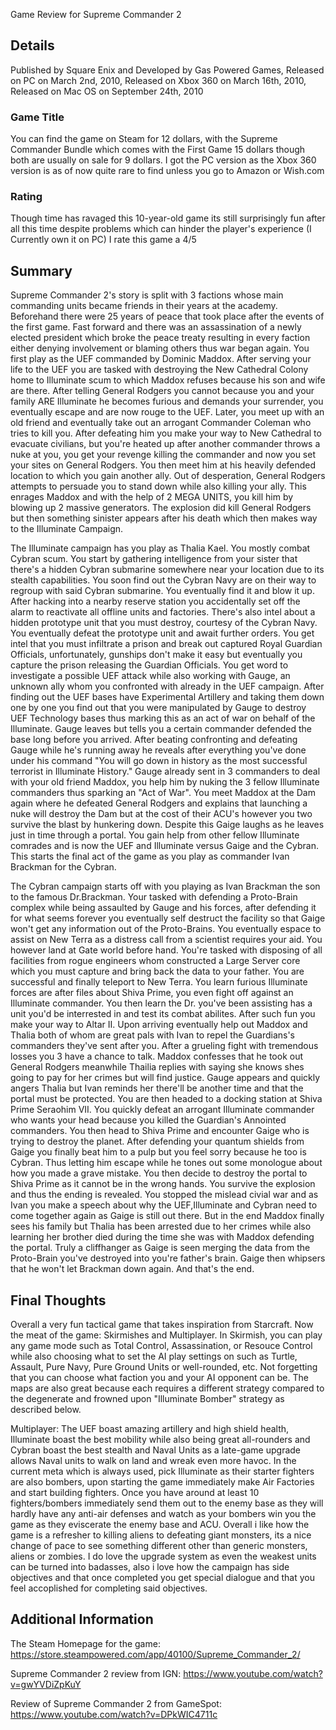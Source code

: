 Game Review for Supreme Commander 2

## Details

Published by Square Enix and Developed by Gas Powered Games, Released on PC on March 2nd, 2010, Released on Xbox 360 on March 16th, 2010, Released on Mac OS on September 24th, 2010

### Game Title

You can find the game on Steam for 12 dollars, with the Supreme Commander Bundle which comes with the First Game 15 dollars though both are usually on sale for 9 dollars. I got the PC version as the Xbox 360 version is as of now quite rare to find unless you go to Amazon or Wish.com

### Rating

Though time has ravaged this 10-year-old game its still surprisingly fun after all this time despite problems which can hinder the player's experience (I Currently own it on PC) I rate this game a 4/5 

## Summary

Supreme Commander 2's story is split with 3 factions whose main commanding units became friends in their years at the academy. Beforehand there were 25 years of peace that took place after the events of the first game. Fast forward and there was an assassination of a newly elected president which broke the peace treaty resulting in every faction either denying involvement or blaming others thus war began again. You first play as the UEF commanded by Dominic Maddox. After serving your life to the UEF you are tasked with destroying the New Cathedral Colony home to Illuminate scum to which Maddox refuses because his son and wife are there. After telling General Rodgers you cannot because you and your family ARE Illuminate he becomes furious and demands your surrender, you eventually escape and are now rouge to the UEF. Later, you meet up with an old friend and eventually take out an arrogant Commander Coleman who tries to kill you. After defeating him you make your way to New Cathedral to evacuate civilians, but you're heated up after another commander throws a nuke at you, you get your revenge killing the commander and now you set your sites on General Rodgers. You then meet him at his heavily defended location to which you gain another ally. Out of desperation, General Rodgers attempts to persuade you to stand down while also killing your ally. This enrages Maddox and with the help of 2 MEGA UNITS, you kill him by blowing up 2 massive generators. The explosion did kill General Rodgers but then something sinister appears after his death which then makes way to the Illuminate Campaign.

The Illuminate campaign has you play as Thalia Kael. You mostly combat Cybran scum. You start by gathering intelligence from your sister that there's a hidden Cybran submarine somewhere near your location due to its stealth capabilities. You soon find out the Cybran Navy are on their way to regroup with said Cybran submarine. You eventually find it and blow it up. After hacking into a nearby reserve station you accidentally set off the alarm to reactivate all offline units and factories. There's also intel about a hidden prototype unit that you must destroy, courtesy of the Cybran Navy. You eventually defeat the prototype unit and await further orders. You get intel that you must infiltrate a prison and break out captured Royal Guardian Officials, unfortunately, gunships don't make it easy but eventually you capture the prison releasing the Guardian Officials. You get word to investigate a possible UEF attack while also working with Gauge, an unknown ally whom you confronted with already in the UEF campaign. After finding out the UEF bases have Experimental Artillery and taking them down one by one you find out that you were manipulated by Gauge to destroy UEF Technology bases thus marking this as an act of war on behalf of the Illuminate. Gauge leaves but tells you a certain commander defended the base long before you arrived. After beating confronting and defeating Gauge while he's running away he reveals after everything you've done under his command "You will go down in history as the most successful terrorist in Illuminate History." Gauge already sent in 3 commanders to deal with your old friend Maddox, you help him by nuking the 3 fellow Illuminate commanders thus sparking an "Act of War". You meet Maddox at the Dam again where he defeated General Rodgers and explains that launching a nuke will destroy the Dam but at the cost of their ACU's however you two survive the blast by hunkering down. Despite this Gaige laughs as he leaves just in time through a portal. You gain help from other fellow Illuminate comrades and is now the UEF and Illuminate versus Gaige and the Cybran. This starts the final act of the game as you play as commander Ivan Brackman for the Cybran.

The Cybran campaign starts off with you playing as Ivan Brackman the son to the famous Dr.Brackman. Your tasked with defending a Proto-Brain complex while being assaulted by Gauge and his forces, after defending it for what seems forever you eventually self destruct the facility so that Gaige won't get any information out of the Proto-Brains. You eventually espace to assist on New Terra as a distress call from a scientist requires your aid. You however land at Gate world before hand. You're tasked with disposing of all facilities from rogue engineers whom constructed a Large Server core which you must capture and bring back the data to your father. You are successful and finally teleport to New Terra. You learn furious Illuminate forces are after files about Shiva Prime, you even fight off against an Illuminate commander. You then learn the Dr. you've been assisting has a unit you'd be interrested in and test its combat abilites. After such fun you make your way to Altar II. Upon arriving eventually help out Maddox and Thalia both of whom are great pals with Ivan to repel the Guardians's commanders they've sent after you. After a grueling fight with tremendous losses you 3 have a chance to talk. Maddox confesses that he took out General Rodgers meanwhile Thailia replies with saying she knows shes going to pay for her crimes but will find justice. Gauge appears and quickly angers Thalia but Ivan reminds her there'll be another time and that the portal must be protected. You are then headed to a docking station at Shiva Prime Seraohim VII. You quickly defeat an arrogant Illuminate commander who wants your head because you killed the Guardian's Annointed commanders. You then head to Shiva Prime and encounter Gaige who is trying to destroy the planet. After defending your quantum shields from Gaige you finally beat him to a pulp but you feel sorry because he too is Cybran. Thus letting him escape while he tones out some monologue about how you made a grave mistake. You then decide to destroy the portal to Shiva Prime as it cannot be in the wrong hands. You survive the explosion and thus the ending is revealed. You stopped the mislead civial war and as Ivan you make a speech about why the UEF,Illuminate and Cybran need to come together again as Gaige is still out there. But in the end Maddox finally sees his family but Thalia has been arrested due to her crimes while also learning her brother died during the time she was with Maddox defending the portal. Truly a cliffhanger as Gaige is seen merging the data from the Proto-Brain you've destroyed into you're father's brain. Gaige then whipsers that he won't let Brackman down again. And that's the end. 


## Final Thoughts
Overall a very fun tactical game that takes inspiration from Starcraft. Now the meat of the game: Skirmishes and Multiplayer. In Skirmish, you can play any game mode such as Total Control, Assassination, or Resouce Control while also choosing what to set the AI play settings on such as Turtle, Assault, Pure Navy, Pure Ground Units or well-rounded, etc. Not forgetting that you can choose what faction you and your AI opponent can be. The maps are also great because each requires a different strategy compared to the degenerate and frowned upon "Illuminate Bomber" strategy as described below. 

Multiplayer: The UEF boast amazing artillery and high shield health, Illuminate boast the best mobility while also being great all-rounders and Cybran boast the best stealth and Naval Units as a late-game upgrade allows Naval units to walk on land and wreak even more havoc. In the current meta which is always used, pick Illuminate as their starter fighters are also bombers, upon starting the game immediately make Air Factories and start building fighters. Once you have around at least 10 fighters/bombers immediately send them out to the enemy base as they will hardly have any anti-air defenses and watch as your bombers win you the game as they eviscerate the enemy base and ACU. Overall i like how the game is a refresher to killing aliens to defeating giant monsters, its a nice change of pace to see something different other than generic monsters, aliens or zombies. I do love the upgrade system as even the weakest units can be turned into badasses, also i love how the campaign has side objectives and that once completed you get special dialogue and that you feel accoplished for completing said objectives. 


## Additional Information

The Steam Homepage for the game: https://store.steampowered.com/app/40100/Supreme_Commander_2/

Supreme Commander 2 review from IGN: https://www.youtube.com/watch?v=gwYVDiZpKuY

Review of Supreme Commander 2 from GameSpot: https://www.youtube.com/watch?v=DPkWIC4711c
